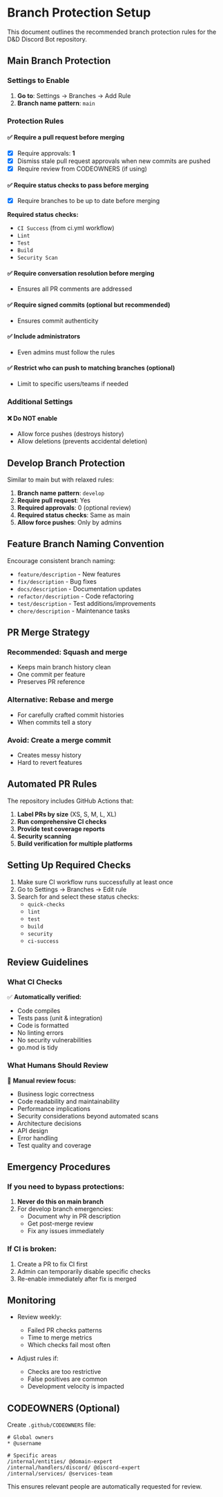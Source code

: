 # Branch Protection Setup

This document outlines the recommended branch protection rules for the D&D Discord Bot repository.

## Main Branch Protection

### Settings to Enable

1. **Go to**: Settings → Branches → Add Rule
2. **Branch name pattern**: `main`

### Protection Rules

#### ✅ Require a pull request before merging
- [x] Require approvals: **1**
- [x] Dismiss stale pull request approvals when new commits are pushed
- [x] Require review from CODEOWNERS (if using)

#### ✅ Require status checks to pass before merging
- [x] Require branches to be up to date before merging

**Required status checks:**
- `CI Success` (from ci.yml workflow)
- `Lint`
- `Test`
- `Build`
- `Security Scan`

#### ✅ Require conversation resolution before merging
- Ensures all PR comments are addressed

#### ✅ Require signed commits (optional but recommended)
- Ensures commit authenticity

#### ✅ Include administrators
- Even admins must follow the rules

#### ✅ Restrict who can push to matching branches (optional)
- Limit to specific users/teams if needed

### Additional Settings

#### ❌ Do NOT enable
- Allow force pushes (destroys history)
- Allow deletions (prevents accidental deletion)

## Develop Branch Protection

Similar to main but with relaxed rules:

1. **Branch name pattern**: `develop`
2. **Require pull request**: Yes
3. **Required approvals**: 0 (optional review)
4. **Required status checks**: Same as main
5. **Allow force pushes**: Only by admins

## Feature Branch Naming Convention

Encourage consistent branch naming:

- `feature/description` - New features
- `fix/description` - Bug fixes
- `docs/description` - Documentation updates
- `refactor/description` - Code refactoring
- `test/description` - Test additions/improvements
- `chore/description` - Maintenance tasks

## PR Merge Strategy

### Recommended: Squash and merge
- Keeps main branch history clean
- One commit per feature
- Preserves PR reference

### Alternative: Rebase and merge
- For carefully crafted commit histories
- When commits tell a story

### Avoid: Create a merge commit
- Creates messy history
- Hard to revert features

## Automated PR Rules

The repository includes GitHub Actions that:

1. **Label PRs by size** (XS, S, M, L, XL)
2. **Run comprehensive CI checks**
3. **Provide test coverage reports**
4. **Security scanning**
5. **Build verification for multiple platforms**

## Setting Up Required Checks

1. Make sure CI workflow runs successfully at least once
2. Go to Settings → Branches → Edit rule
3. Search for and select these status checks:
   - `quick-checks`
   - `lint` 
   - `test`
   - `build`
   - `security`
   - `ci-success`

## Review Guidelines

### What CI Checks

✅ **Automatically verified:**
- Code compiles
- Tests pass (unit & integration)
- Code is formatted
- No linting errors
- No security vulnerabilities
- go.mod is tidy

### What Humans Should Review

👀 **Manual review focus:**
- Business logic correctness
- Code readability and maintainability  
- Performance implications
- Security considerations beyond automated scans
- Architecture decisions
- API design
- Error handling
- Test quality and coverage

## Emergency Procedures

### If you need to bypass protections:

1. **Never do this on main branch**
2. For develop branch emergencies:
   - Document why in PR description
   - Get post-merge review
   - Fix any issues immediately

### If CI is broken:

1. Create a PR to fix CI first
2. Admin can temporarily disable specific checks
3. Re-enable immediately after fix is merged

## Monitoring

- Review weekly:
  - Failed PR checks patterns
  - Time to merge metrics
  - Which checks fail most often
  
- Adjust rules if:
  - Checks are too restrictive
  - False positives are common
  - Development velocity is impacted

## CODEOWNERS (Optional)

Create `.github/CODEOWNERS` file:

```
# Global owners
* @username

# Specific areas
/internal/entities/ @domain-expert
/internal/handlers/discord/ @discord-expert
/internal/services/ @services-team
```

This ensures relevant people are automatically requested for review.